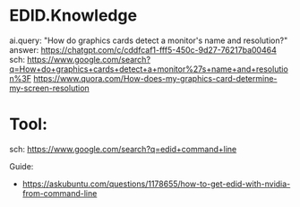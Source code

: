 # EDID.Knowledge
ai.query: "How do graphics cards detect a monitor's name and resolution?" answer: https://chatgpt.com/c/cddfcaf1-fff5-450c-9d27-76217ba00464 sch: https://www.google.com/search?q=How+do+graphics+cards+detect+a+monitor%27s+name+and+resolution%3F https://www.quora.com/How-does-my-graphics-card-determine-my-screen-resolution

# Tool:
sch: https://www.google.com/search?q=edid+command+line

Guide:
- https://askubuntu.com/questions/1178655/how-to-get-edid-with-nvidia-from-command-line
